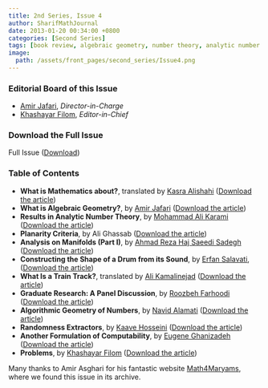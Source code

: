 ```yaml
---
title: 2nd Series, Issue 4
author: SharifMathJournal
date: 2013-01-20 00:34:00 +0800
categories: [Second Series]
tags: [book review, algebraic geometry, number theory, analytic number theory, geometry, graph theory, PDE, algebraic topology, topology, research, algorithms, probability, computability, logic, problems]
image:
  path: /assets/front_pages/second_series/Issue4.png
---
```

### Editorial Board of this Issue
- [Amir Jafari](https://math.sharif.ir/faculties/ajafari), _Director-in-Charge_
- [Khashayar Filom](https://sites.google.com/site/kfilommath/), _Editor-in-Chief_

   
### Download the Full Issue
Full Issue ([Download](/assets/archive/secondSeries/2ndSeries_Issue4.pdf))

### Table of Contents

- **What is Mathematics about?**, translated by [Kasra Alishahi](https://math.sharif.ir/faculties/alishahi) ([Download the article](/assets/archive/secondSeries/articles/Issue4/1.pdf))
- **What is Algebraic Geometry?**, by [Amir Jafari](https://math.sharif.ir/faculties/ajafari) ([Download the article](/assets/archive/secondSeries/articles/Issue4/2.pdf))
- **Results in Analytic Number Theory**, by [Mohammad Ali Karami](https://www.linkedin.com/in/mohammad-ali-karami-0912522a9/) ([Download the article](/assets/archive/secondSeries/articles/Issue4/3.pdf))
- **Planarity Criteria**, by Ali Ghassab ([Download the article](/assets/archive/secondSeries/articles/Issue4/4.pdf))
- **Analysis on Manifolds (Part I)**, by [Ahmad Reza Haj Saeedi Sadegh](https://sites.google.com/view/ahmadsadegh/home) ([Download the article](/assets/archive/secondSeries/articles/Issue4/5.pdf))
- **Constructing the Shape of a Drum from its Sound**, by [Erfan Salavati](https://aut.ac.ir/cv/2134/Erfan%20Salavati), ([Download the article](/assets/archive/secondSeries/articles/Issue4/6.pdf))
- **What Is a Train Track?**, translated by [Ali Kamalinejad](https://ipm.ac.ir/personalinfo.jsp?PeopleCode=IP1400086) ([Download the article](/assets/archive/secondSeries/articles/Issue4/7.pdf))
- **Graduate Research: A Panel Discussion**, by [Roozbeh Farhoodi](https://roozbehfarhoodi.github.io/) ([Download the article](/assets/archive/secondSeries/articles/Issue4/8.pdf))
- **Algorithmic Geometry of Numbers**, by [Navid Alamati](https://usa.visa.com/about-visa/visa-research/navid-alamati.html) ([Download the article](/assets/archive/secondSeries/articles/Issue4/9.pdf))
- **Randomness Extractors**, by [Kaave Hosseini](https://www.cs.rochester.edu/u/shossei2/) ([Download the article](/assets/archive/secondSeries/articles/Issue4/10.pdf))
- **Another Formulation of Computability**, by [Eugene Ghanizadeh](https://github.com/loreanvictor) ([Download the article](/assets/archive/secondSeries/articles/Issue4/11.pdf))
- **Problems**, by [Khashayar Filom](https://sites.google.com/site/kfilommath/) ([Download the article](/assets/archive/secondSeries/articles/Issue4/12.pdf))

Many thanks to Amir Asghari for his fantastic website [Math4Maryams](https://maths4maryams.org/), where we found this issue in its archive.

